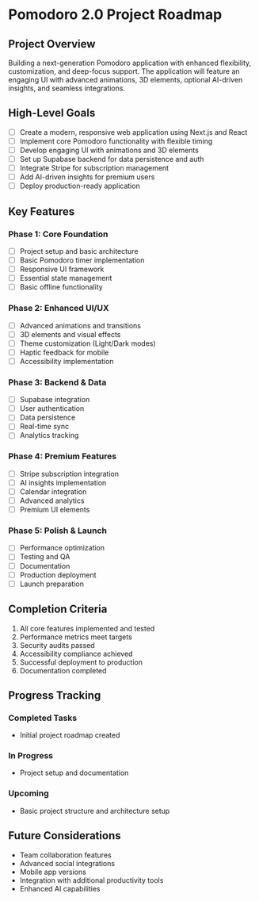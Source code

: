 # Pomodoro 2.0 Project Roadmap

## Project Overview

Building a next-generation Pomodoro application with enhanced flexibility, customization, and deep-focus support. The application will feature an engaging UI with advanced animations, 3D elements, optional AI-driven insights, and seamless integrations.

## High-Level Goals

- [ ] Create a modern, responsive web application using Next.js and React
- [ ] Implement core Pomodoro functionality with flexible timing
- [ ] Develop engaging UI with animations and 3D elements
- [ ] Set up Supabase backend for data persistence and auth
- [ ] Integrate Stripe for subscription management
- [ ] Add AI-driven insights for premium users
- [ ] Deploy production-ready application

## Key Features

### Phase 1: Core Foundation

- [ ] Project setup and basic architecture
- [ ] Basic Pomodoro timer implementation
- [ ] Responsive UI framework
- [ ] Essential state management
- [ ] Basic offline functionality

### Phase 2: Enhanced UI/UX

- [ ] Advanced animations and transitions
- [ ] 3D elements and visual effects
- [ ] Theme customization (Light/Dark modes)
- [ ] Haptic feedback for mobile
- [ ] Accessibility implementation

### Phase 3: Backend & Data

- [ ] Supabase integration
- [ ] User authentication
- [ ] Data persistence
- [ ] Real-time sync
- [ ] Analytics tracking

### Phase 4: Premium Features

- [ ] Stripe subscription integration
- [ ] AI insights implementation
- [ ] Calendar integration
- [ ] Advanced analytics
- [ ] Premium UI elements

### Phase 5: Polish & Launch

- [ ] Performance optimization
- [ ] Testing and QA
- [ ] Documentation
- [ ] Production deployment
- [ ] Launch preparation

## Completion Criteria

1. All core features implemented and tested
2. Performance metrics meet targets
3. Security audits passed
4. Accessibility compliance achieved
5. Successful deployment to production
6. Documentation completed

## Progress Tracking

### Completed Tasks

- Initial project roadmap created

### In Progress

- Project setup and documentation

### Upcoming

- Basic project structure and architecture setup

## Future Considerations

- Team collaboration features
- Advanced social integrations
- Mobile app versions
- Integration with additional productivity tools
- Enhanced AI capabilities
